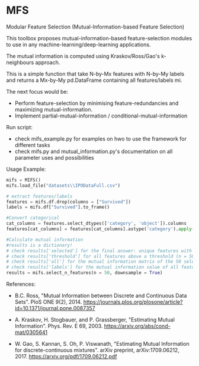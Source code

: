 # MFS
Modular Feature Selection (Mutual-Information-based Feature Selection)

This toolbox proposes mutual-information-based feature-selection modules to use in any machine-learning/deep-learning applications. 

The mutual information is computed using Kraskov/Ross/Gao's k-neighbours approach. 

This is a simple function that take N-by-Mx features with N-by-My labels and returns a Mx-by-My pd.DataFrame containing all features/labels mi. 

The next focus would be: 
- Perform feature-selection by minimising feature-redundancies and maximizing mutual-information.
- Implement partial-mutual-information / conditional-mutual-information

Run script: 
- check mifs_example.py for examples on hwo to use the framework for different tasks
- check mifs.py and mutual_information.py's documentation on all parameter uses and possibilities

Usage Example: 
```python
mifs = MIFS()
mifs.load_file("datasets\\IPODataFull.csv")

# extract features/labels
features = mifs.df.drop(columns = ["Survived"])
labels = mifs.df["Survived"].to_frame()

#Convert categorical
cat_columns = features.select_dtypes(['category', 'object']).columns
features[cat_columns] = features[cat_columns].astype('category').apply(lambda x: x.cat.codes)

#Calculate mutual information
#results is a dictionary!
# check results['selected'] for the final answer: unique features with most redundancies removed (final value is normalized)
# check results['threshold'] for all features above a threshold (n = 50 here), redundancies are still present
# check results['all'] for the mutual information matrix of the 50 selected features (that are above a threshold)
# check results['labels'] for the mutual information value of all features
results = mifs.select_n_features(n = 50, downsample = True) 
```

References: 

- B.C. Ross, "Mutual Information between Discrete and Continuous Data Sets". PloS ONE 9(2), 2014. 
	https://journals.plos.org/plosone/article?id=10.1371/journal.pone.0087357
	
- A. Kraskov, H. Stogbauer, and P. Grassberger, "Estimating Mutual Information". Phys. Rev. E 69, 2003. 
	https://arxiv.org/abs/cond-mat/0305641
	
- W. Gao, S. Kannan, S. Oh, P. Viswanath, "Estimating Mutual Information for discrete-continuous mixtures". arXiv preprint, arXiv:1709.06212, 2017.
	https://arxiv.org/pdf/1709.06212.pdf
